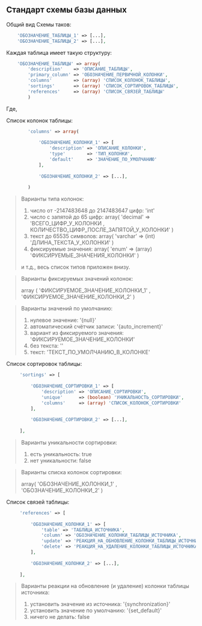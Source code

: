 ## Стандарт схемы базы данных

Общий вид Схемы таков:
```php
    'ОБОЗНАЧЕНИЕ_ТАБЛИЦЫ_1' => [...],
    'ОБОЗНАЧЕНИЕ_ТАБЛИЦЫ_2' => [...],
```

Каждая таблица имеет такую структуру:
```php
    'ОБОЗНАЧЕНИЕ_ТАБЛИЦЫ' => array(
        'description'    => 'ОПИСАНИЕ_ТАБЛИЦЫ',
        'primary_column' => 'ОБОЗНАЧЕНИЕ_ПЕРВИЧНОЙ_КОЛОНКИ',
        'columns'        => (array) 'СПИСОК_КОЛОНОК_ТАБЛИЦЫ',
        'sortings'       => (array) 'СПИСОК_СОРТИРОВОК_ТАБЛИЦЫ',
        'references'     => (array) 'СПИСОК_СВЯЗЕЙ_ТАБЛИЦЫ'
        )
```

Где,

Список колонок таблицы:
```php
        'columns' => array(
        
            'ОБОЗНАЧЕНИЕ_КОЛОНКИ_1' => [
                'description' => 'ОПИСАНИЕ_КОЛОНКИ',
                'type'        => 'ТИП_КОЛОНКИ',
                'default'     => 'ЗНАЧЕНИЕ_ПО_УМОЛЧАНИЮ'
            ],
            
            'ОБОЗНАЧЕНИЕ_КОЛОНКИ_2' => [...],
            
        )
```

> Варианты типа колонок:
>
> 1. число от -2147483648 до 2147483647 цифр: 'int'
> 2. число с запятой до 65 цифр: array( 'decimal' => 'ВСЕГО_ЦИФР_У_КОЛОНКИ , КОЛИЧЕСТВО_ЦИФР_ПОСЛЕ_ЗАПЯТОЙ_У_КОЛОНКИ' )
> 3. текст до 65535 символов: array( 'varchar' => (int) 'ДЛИНА_ТЕКСТА_У_КОЛОНКИ' )
> 4. фиксируемые значения: array( 'enum' => (array) 'ФИКСИРУЕМЫЕ_ЗНАЧЕНИЯ_КОЛОНКИ' )
> 
> и т.д., весь список типов приложен внизу.

> Варианты фиксируемых значений колонок: 
>
> array ( 'ФИКСИРУЕМОЕ_ЗНАЧЕНИЕ_КОЛОНКИ_1' , 'ФИКСИРУЕМОЕ_ЗНАЧЕНИЕ_КОЛОНКИ_2' )

> Варианты значений по умолчанию: 
>
> 1. нулевое значение: '{null}'
> 2. автоматический счётчик записи: '{auto_increment}'
> 3. вариант из фиксируемого значения: 'ФИКСИРУЕМОЕ_ЗНАЧЕНИЕ_КОЛОНКИ'
> 4. без текста: ''
> 5. текст: 'ТЕКСТ_ПО_УМОЛЧАНИЮ_В_КОЛОНКЕ'

Список сортировок таблицы:
```php
     'sortings' => [
     
         'ОБОЗНАЧЕНИЕ_СОРТИРОВКИ_1' => [
             'description' => 'ОПИСАНИЕ_СОРТИРОВКИ',
             'unique'      => (boolean) 'УНИКАЛЬНОСТЬ_СОРТИРОВКИ',
             'columns'     => (array) 'СПИСОК_КОЛОНОК_СОРТИРОВКИ'
         ],
         
         'ОБОЗНАЧЕНИЕ_СОРТИРОВКИ_2' => [...],
         
     ],
```

> Варианты уникальности сортировки: 
>
> 1. есть уникальность: true
> 2. нет уникальности: false

> Варианты списка колонок сортировки: 
>
> array( 'ОБОЗНАЧЕНИЕ_КОЛОНКИ_1' , 'ОБОЗНАЧЕНИЕ_КОЛОНКИ_2' )


Список связей таблицы:
```php
     'references' => [
     
         'ОБОЗНАЧЕНИЕ_КОЛОНКИ_1' => [
             'table' => 'ТАБЛИЦА_ИСТОЧНИКА',
             'column' => 'ОБОЗНАЧЕНИЕ_КОЛОНКИ_ТАБЛИЦЫ_ИСТОЧНИКА',
             'update' => 'РЕАКЦИЯ_НА_ОБНОВЛЕНИЕ_КОЛОНКИ_ТАБЛИЦЫ_ИСТОЧНИКА',
             'delete' => 'РЕАКЦИЯ_НА_УДАЛЕНИЕ_КОЛОНКИ_ТАБЛИЦЫ_ИСТОЧНИКА'
         ],
         
         'ОБОЗНАЧЕНИЕ_КОЛОНКИ_2' => [...],
         
     ],
```

> Варианты реакции на обновление (и удаление) колонки таблицы источника: 
>
> 1. установить значение из источника: '{synchronization}'
> 2. установить значение по умолчанию: '{set_default}'
> 3. ничего не делать: false
